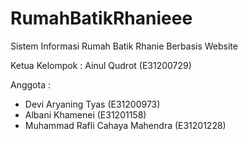 # RumahBatikRhanieee

Sistem Informasi Rumah Batik Rhanie Berbasis Website

Ketua Kelompok : 
Ainul Qudrot (E31200729)

Anggota :
- Devi Aryaning Tyas (E31200973)
- Albani Khamenei (E31201158)
- Muhammad Rafli Cahaya Mahendra (E31201228)

